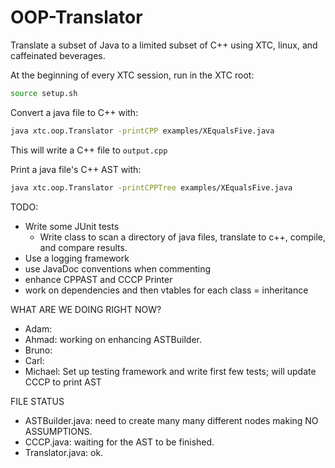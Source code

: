 OOP-Translator
==============
Translate a subset of Java to a limited subset of C++ using XTC, linux, and caffeinated beverages.

At the beginning of every XTC session, run in the XTC root:
```sh
source setup.sh
```

Convert a java file to C++ with:
```sh
java xtc.oop.Translator -printCPP examples/XEqualsFive.java
```
This will write a C++ file to ```output.cpp```

Print a java file's C++ AST with:
```sh
java xtc.oop.Translator -printCPPTree examples/XEqualsFive.java
```

TODO:
* Write some JUnit tests
  * Write class to scan a directory of java files, translate to c++, compile, and compare results.
* Use a logging framework
* use JavaDoc conventions when commenting
* enhance CPPAST and CCCP Printer
* work on dependencies and then vtables for each class = inheritance

WHAT ARE WE DOING RIGHT NOW?
* Adam:
* Ahmad: working on enhancing ASTBuilder.
* Bruno:
* Carl:
* Michael: Set up testing framework and write first few tests; will update CCCP to print AST

FILE STATUS
* ASTBuilder.java: need to create many many different nodes making NO ASSUMPTIONS.
* CCCP.java: waiting for the AST to be finished.
* Translator.java: ok.
